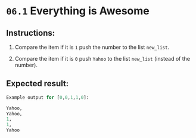 # `06.1` Everything is Awesome

## Instructions:

1. Compare the item if it is `1` push the number to the list `new_list`.

2. Compare the item if it is `0` push `Yahoo` to the list `new_list` (instead of the number).

## Expected result:

```py
Example output for [0,0,1,1,0]:

Yahoo,
Yahoo,
1,
1,
Yahoo
```